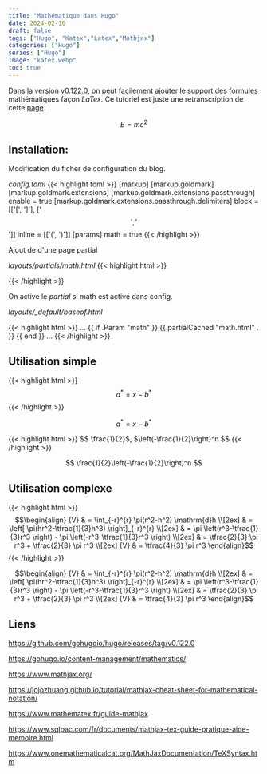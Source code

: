```yaml
---
title: "Mathématique dans Hugo"
date: 2024-02-10
draft: false
tags: ["Hugo", "Katex","Latex","Mathjax"]
categories: ["Hugo"]
series: ["Hugo"]
Image: "katex.webp"
toc: true
---
```


Dans la version [v0.122.0](https://github.com/gohugoio/hugo/releases/tag/v0.122.0), on peut facilement ajouter le support des formules mathématiques façon *LaTex*. Ce tutoriel est juste une retranscription de cette [page](https://gohugo.io/content-management/mathematics/).

$$E=mc^2$$

<!--more-->

## Installation:

Modification du ficher de configuration du blog.

*config.toml*
{{< highlight toml  >}}
[markup]
  [markup.goldmark]
    [markup.goldmark.extensions]
      [markup.goldmark.extensions.passthrough]
        enable = true
        [markup.goldmark.extensions.passthrough.delimiters]
          block = [['\[', '\]'], ['$$', '$$']]
          inline = [['\(', '\)']]
[params]
  math = true
{{< /highlight >}}

Ajout de d'une page partial 

*layouts/partials/math.html*
{{< highlight html  >}}
<script id="MathJax-script" async src="https://cdn.jsdelivr.net/npm/mathjax@3/es5/tex-chtml.js"></script>
<script>
  MathJax = {
    tex: {
      displayMath: [['\\[', '\\]'], ['$$', '$$']],  // block
      inlineMath: [['\\(', '\\)']]                  // inline
    }
  };
</script>
{{< /highlight >}}

On active le *partial* si math est activé dans config.

*layouts/_default/baseof.html*

{{< highlight html  >}}
...
  {{ if .Param "math" }}
    {{ partialCached "math.html" . }}
  {{ end }}
...
{{< /highlight >}}

## Utilisation simple

{{< highlight html  >}}
$$ a^*=x-b^* $$
{{< /highlight >}}


$$ a^*=x-b^* $$

{{< highlight html  >}}
$$ \frac{1}{2}$, $\left(-\frac{1}{2}\right)^n $$
{{< /highlight >}}

$$ \frac{1}{2}\left(-\frac{1}{2}\right)^n $$

## Utilisation complexe

{{< highlight html  >}}
$$\begin{align}
{V} & = \int_{-r}^{r} \pi(r^2-h^2) \mathrm{d}h \\[2ex]
& = \left[ \pi(hr^2-\tfrac{1}{3}h^3) \right]_{-r}^{r} \\[2ex]
& = \pi \left(r^3-\tfrac{1}{3}r^3 \right) - \pi \left(-r^3-\tfrac{1}{3}r^3 \right) \\[2ex]
& = \tfrac{2}{3} \pi r^3 + \tfrac{2}{3} \pi r^3 \\[2ex]
{V} & = \tfrac{4}{3} \pi r^3
\end{align}$$
{{< /highlight >}}

$$\begin{align}
{V} & = \int_{-r}^{r} \pi(r^2-h^2) \mathrm{d}h \\[2ex]
& = \left[ \pi(hr^2-\tfrac{1}{3}h^3) \right]_{-r}^{r} \\[2ex]
& = \pi \left(r^3-\tfrac{1}{3}r^3 \right) - \pi \left(-r^3-\tfrac{1}{3}r^3 \right) \\[2ex]
& = \tfrac{2}{3} \pi r^3 + \tfrac{2}{3} \pi r^3 \\[2ex]
{V} & = \tfrac{4}{3} \pi r^3
\end{align}$$

## Liens

https://github.com/gohugoio/hugo/releases/tag/v0.122.0

https://gohugo.io/content-management/mathematics/

https://www.mathjax.org/

https://jojozhuang.github.io/tutorial/mathjax-cheat-sheet-for-mathematical-notation/

https://www.mathematex.fr/guide-mathjax

https://www.sqlpac.com/fr/documents/mathjax-tex-guide-pratique-aide-memoire.html

https://www.onemathematicalcat.org/MathJaxDocumentation/TeXSyntax.htm


